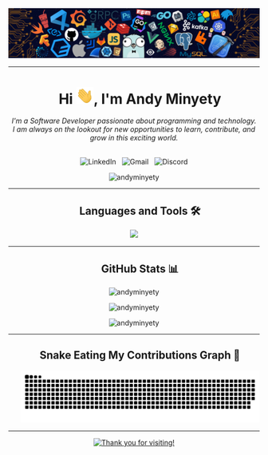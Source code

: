 <!-- Banner -->
<div>
  <img src="https://github.com/Jaydeep-Yadav/Jaydeep-Yadav/blob/main/banner.png"></img>
</div>

---------------------------------------------------------------------------------------------------------------------------------------

<!-- Greeting -->
<div id="user-content-toc">
  <ul align="center">
    <summary><h1 align="center">Hi <img width="35" src="https://github.com/1999AZZAR/1999AZZAR/blob/main/resources/img/waving.gif">, I'm Andy Minyety</h1</summary> 
  </ul>                                                                       
</div>

<!-- About Me-->
<div align="center">
    <em>
      I'm a Software Developer passionate about programming and technology.<br/> 
      I am always on the lookout for new opportunities to learn, contribute, and grow in this exciting world.
    </em>
    <p align="center">
      <br/>
      <span href="https://www.linkedin.com/in/andyminyety">
        <img width="110px" height="28px" src="https://img.shields.io/badge/LinkedIn-0077B5?style=flat&logo=linkedin&logoColor=white" alt="LinkedIn"/> 
      </span> &nbsp;
      <span href="mailto:andyminyety@gmail.com">
        <img width="90px" height="28px" src="https://img.shields.io/badge/Gmail-D14836?style=flat&logo=gmail&logoColor=white" alt="Gmail"/>
      </span> &nbsp;
      <span href = "https://discordapp.com/users/530910475588861954">
        <img width="105px" height="28px" src="https://img.shields.io/badge/Discord-5865F2?style=flat&logo=discord&logoColor=white" alt="Discord"/>
      </span>
    </p>
    <p align="center">
      <img width="160px" height="28px" src="https://komarev.com/ghpvc/?username=andyminyety&label=Profile%20Views&color=030727&style=flat" alt="andyminyety"/> 
    </p>
</div>

---------------------------------------------------------------------------------------------------------------------------------------

<!-- Languages and Tools -->
<div id="user-content-toc">
  <ul align="center">
    <summary><h2>Languages and Tools 🛠</h2></summary>
  </ul>
</div>

<p align="center">
  <a href="https://skillicons.dev">
    <img src="https://skillicons.dev/icons?i=html,css,bootstrap,js,nodejs,express,typescript,cs,dotnet,docker,mysql,mongodb,postman,git,vscode,visualstudio&perline=10"/>
  </a>
</p>

---------------------------------------------------------------------------------------------------------------------------------------

<!-- GitHub Stats -->
<div id="user-content-toc">
  <ul align="center">
    <summary><h2>GitHub Stats 📊</h2></summary>
  </ul>
</div>

<p align="center">
  <img width="300" src="https://github-readme-stats.vercel.app/api/top-langs/?username=andyminyety&langs_count=10&theme=radical&layout=compact" alt="andyminyety"/>
</p>
<p align="center">
  <img width="400" src="https://github-readme-stats.vercel.app/api?username=andyminyety&show_icons=true&theme=radical&rank_icon=github" alt="andyminyety"/>
</p>
<p align="center">
  <img width="500" src="https://github-readme-streak-stats.herokuapp.com/?user=andyminyety&show_icons=true&theme=radical" alt="andyminyety"/>
</p>

---------------------------------------------------------------------------------------------------------------------------------------

<!-- GitHub Contributions -->
<div id="user-content-toc">
  <ul align="center">
    <summary><h2>Snake Eating My Contributions Graph 🐍</h2></summary>
    <img src="https://github.com/andyminyety/andyminyety/blob/output/github-contribution-grid-snake-dark.svg" alt="andyminyety"/>
  </ul>
</div>

---------------------------------------------------------------------------------------------------------------------------------------

<!-- Thanks -->
<div align="center" id="user-content-toc">
   <a href="https://git.io/typing-svg"><img src="https://readme-typing-svg.demolab.com?font=Cascadia+Code&size=30&pause=1000&color=4C9CFF&center=true&vCenter=true&width=500&height=70&duration=4000&lines=Thank+you+for+visiting!+;Have+a+good+day+%3A)" alt="Thank you for visiting!"/>
   </a>
</div>
